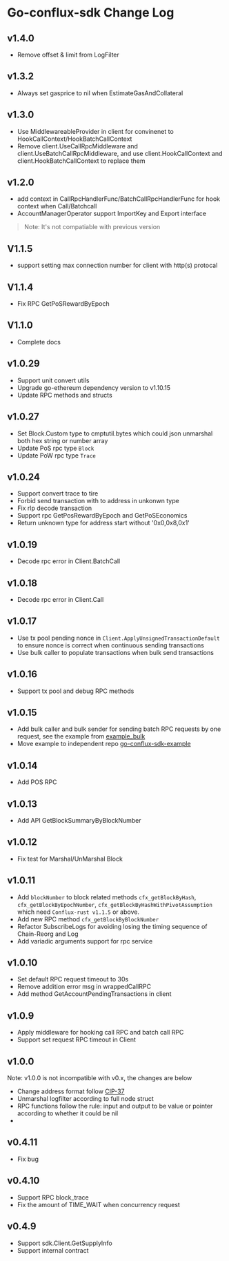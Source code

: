 Go-conflux-sdk Change Log
============

v1.4.0
------------
-   Remove offset & limit from LogFilter

v1.3.2
------------
-   Always set gasprice to nil when EstimateGasAndCollateral

v1.3.0
------------
-   Use MiddlewareableProvider in client for convinenet to HookCallContext/HookBatchCallContext
-   Remove client.UseCallRpcMiddleware and client.UseBatchCallRpcMiddleware, and use client.HookCallContext and client.HookBatchCallContext to replace them

v1.2.0
------------
-   add context in CallRpcHandlerFunc/BatchCallRpcHandlerFunc for hook context when Call/Batchcall
-   AccountManagerOperator support ImportKey and Export interface
> Note: It's not compatiable with previous version

V1.1.5
------------
-   support setting max connection number for client with http(s) protocal

V1.1.4
------------
-   Fix RPC GetPoSRewardByEpoch

V1.1.0
------------
-   Complete docs

v1.0.29
------------
-   Support unit convert utils
-   Upgrade go-ethereum dependency version to v1.10.15
-   Update RPC methods and structs

v1.0.27
------------
-   Set Block.Custom type to cmptutil.bytes which could json unmarshal both hex string or number array
-   Update PoS rpc type `Block`
-   Update PoW rpc type `Trace`

v1.0.24
------------
-   Support convert trace to tire
-   Forbid send transaction with to address in unkonwn type
-   Fix rlp decode transaction
-   Support rpc GetPosRewardByEpoch and GetPoSEconomics
-   Return unknown type for address start without '0x0,0x8,0x1'

v1.0.19
------------
-   Decode rpc error in Client.BatchCall

v1.0.18
------------
-   Decode rpc error in Client.Call

v1.0.17
------------
- Use tx pool pending nonce in `Client.ApplyUnsignedTransactionDefault` to ensure nonce is correct when continuous sending transactions
- Use bulk caller to populate transactions when bulk send transactions

v1.0.16
------------
- Support tx pool and debug RPC methods

v1.0.15
------------
- Add bulk caller and bulk sender for sending batch RPC requests by one request, see the example from [example_bulk](https://github.com/conflux-fans/go-conflux-sdk-examples/tree/main/example_bulk)
- Move example to independent repo [go-conflux-sdk-example](https://github.com/conflux-fans/go-conflux-sdk-examples)

v1.0.14
------------
- Add POS RPC

v1.0.13
------------
- Add API GetBlockSummaryByBlockNumber

v1.0.12
------------
- Fix test for Marshal/UnMarshal Block

v1.0.11
------------
- Add `blockNumber` to block related methods `cfx_getBlockByHash`, `cfx_getBlockByEpochNumber`, `cfx_getBlockByHashWithPivotAssumption` which need `Conflux-rust v1.1.5` or above.
- Add new RPC method `cfx_getBlockByBlockNumber`
- Refactor SubscribeLogs for avoiding losing the timing sequence of Chain-Reorg and Log
- Add variadic arguments support for rpc service

v1.0.10
------------
- Set default RPC request timeout to 30s
- Remove addition error msg in wrappedCallRPC
- Add method GetAccountPendingTransactions in client

v1.0.9
------------
- Apply middleware for hooking call RPC and batch call RPC
- Support set request RPC timeout in Client

v1.0.0
------------
Note: v1.0.0 is not incompatible with v0.x, the changes are below
- Change address format follow [CIP-37](https://github.com/Conflux-Chain/CIPs/blob/master/CIPs/cip-37.md)
- Unmarshal logfilter according to full node struct
- RPC functions follow the rule: input and output to be value or pointer according to whether it could be nil
- 
v0.4.11
------------
- Fix bug

v0.4.10
------------
- Support RPC block_trace
- Fix the amount of TIME_WAIT when concurrency request

v0.4.9
------------
- Support sdk.Client.GetSupplyInfo
- Support internal contract


